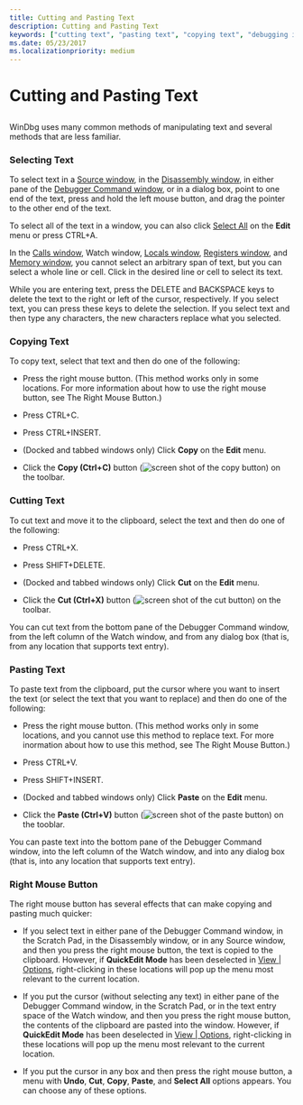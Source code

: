 ```yaml
---
title: Cutting and Pasting Text
description: Cutting and Pasting Text
keywords: ["cutting text", "pasting text", "copying text", "debugging information windows, cutting and pasting text", "text", "text, editing"]
ms.date: 05/23/2017
ms.localizationpriority: medium
---
```


# Cutting and Pasting Text


## <span id="ddk_cutting_and_pasting_text_dbg"></span><span id="DDK_CUTTING_AND_PASTING_TEXT_DBG"></span>


WinDbg uses many common methods of manipulating text and several methods that are less familiar.

### <span id="selecting_text"></span><span id="SELECTING_TEXT"></span>Selecting Text

To select text in a [Source window](source-window.md), in the [Disassembly window](disassembly-window.md), in either pane of the [Debugger Command window](debugger-command-window.md), or in a dialog box, point to one end of the text, press and hold the left mouse button, and drag the pointer to the other end of the text.

To select all of the text in a window, you can also click [Select All](edit---select-all.md) on the **Edit** menu or press CTRL+A.

In the [Calls window](calls-window.md), Watch window, [Locals window](locals-window.md), [Registers window](registers-window.md), and [Memory window](memory-window.md), you cannot select an arbitrary span of text, but you can select a whole line or cell. Click in the desired line or cell to select its text.

While you are entering text, press the DELETE and BACKSPACE keys to delete the text to the right or left of the cursor, respectively. If you select text, you can press these keys to delete the selection. If you select text and then type any characters, the new characters replace what you selected.

### <span id="copying_text"></span><span id="COPYING_TEXT"></span>Copying Text

To copy text, select that text and then do one of the following:

-   Press the right mouse button. (This method works only in some locations. For more information about how to use the right mouse button, see The Right Mouse Button.)

-   Press CTRL+C.

-   Press CTRL+INSERT.

-   (Docked and tabbed windows only) Click **Copy** on the **Edit** menu.

-   Click the **Copy (Ctrl+C)** button (![screen shot of the copy button](images/tbcopy.png)) on the toolbar.

### <span id="cutting_text"></span><span id="CUTTING_TEXT"></span>Cutting Text

To cut text and move it to the clipboard, select the text and then do one of the following:

-   Press CTRL+X.

-   Press SHIFT+DELETE.

-   (Docked and tabbed windows only) Click **Cut** on the **Edit** menu.

-   Click the **Cut (Ctrl+X)** button (![screen shot of the cut button](images/tbcut.png)) on the toolbar.

You can cut text from the bottom pane of the Debugger Command window, from the left column of the Watch window, and from any dialog box (that is, from any location that supports text entry).

### <span id="pasting_text"></span><span id="PASTING_TEXT"></span>Pasting Text

To paste text from the clipboard, put the cursor where you want to insert the text (or select the text that you want to replace) and then do one of the following:

-   Press the right mouse button. (This method works only in some locations, and you cannot use this method to replace text. For more inormation about how to use this method, see The Right Mouse Button.)

-   Press CTRL+V.

-   Press SHIFT+INSERT.

-   (Docked and tabbed windows only) Click **Paste** on the **Edit** menu.

-   Click the **Paste (Ctrl+V)** button (![screen shot of the paste button](images/tbpaste.png)) on the tooblar.

You can paste text into the bottom pane of the Debugger Command window, into the left column of the Watch window, and into any dialog box (that is, into any location that supports text entry).

### <span id="right_mouse_button"></span><span id="RIGHT_MOUSE_BUTTON"></span>Right Mouse Button

The right mouse button has several effects that can make copying and pasting much quicker:

-   If you select text in either pane of the Debugger Command window, in the Scratch Pad, in the Disassembly window, or in any Source window, and then you press the right mouse button, the text is copied to the clipboard. However, if **QuickEdit Mode** has been deselected in [View | Options](view---options.md), right-clicking in these locations will pop up the menu most relevant to the current location.

-   If you put the cursor (without selecting any text) in either pane of the Debugger Command window, in the Scratch Pad, or in the text entry space of the Watch window, and then you press the right mouse button, the contents of the clipboard are pasted into the window. However, if **QuickEdit Mode** has been deselected in [View | Options](view---options.md), right-clicking in these locations will pop up the menu most relevant to the current location.

-   If you put the cursor in any box and then press the right mouse button, a menu with **Undo**, **Cut**, **Copy**, **Paste**, and **Select All** options appears. You can choose any of these options.

 

 





